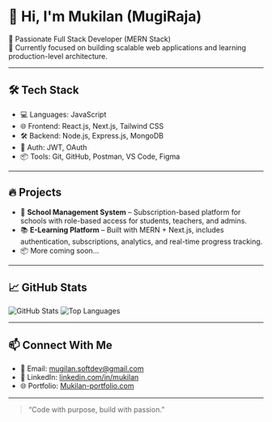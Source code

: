# 👋 Hi, I'm Mukilan (MugiRaja)

🚀 Passionate Full Stack Developer (MERN Stack)  
🎯 Currently focused on building scalable web applications and learning production-level architecture.

---

## 🛠️ Tech Stack

- 💻 Languages: JavaScript
- 🌐 Frontend: React.js, Next.js, Tailwind CSS
- 🛠 Backend: Node.js, Express.js, MongoDB
- 🔐 Auth: JWT, OAuth
- 📦 Tools: Git, GitHub, Postman, VS Code, Figma

---

## 🔥 Projects

- 📘 **School Management System** – Subscription-based platform for schools with role-based access for students, teachers, and admins.
- 📚 **E-Learning Platform** – Built with MERN + Next.js, includes authentication, subscriptions, analytics, and real-time progress tracking.
- 📦 More coming soon...

---

## 📈 GitHub Stats

![GitHub Stats](https://github-readme-stats.vercel.app/api?username=MugiRaja&show_icons=true&theme=tokyonight)
![Top Languages](https://github-readme-stats.vercel.app/api/top-langs/?username=MugiRaja&layout=compact&theme=tokyonight)

---

## 📫 Connect With Me

- 📧 Email: mugilan.softdev@gmail.com  
- 💼 LinkedIn: [linkedin.com/in/mukilan](https://www.linkedin.com/in/mukilan-r-38609627a/)
- 🌐 Portfolio: [Mukilan-portfolio.com](https://my-app-self-zeta.vercel.app/)

---

> “Code with purpose, build with passion.”

